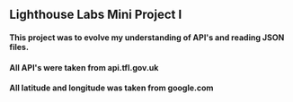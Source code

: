 ## Lighthouse Labs Mini Project I
#### This project was to evolve my understanding of API's and reading JSON files.
#### All API's were taken from api.tfl.gov.uk
#### All latitude and longitude was taken from google.com

